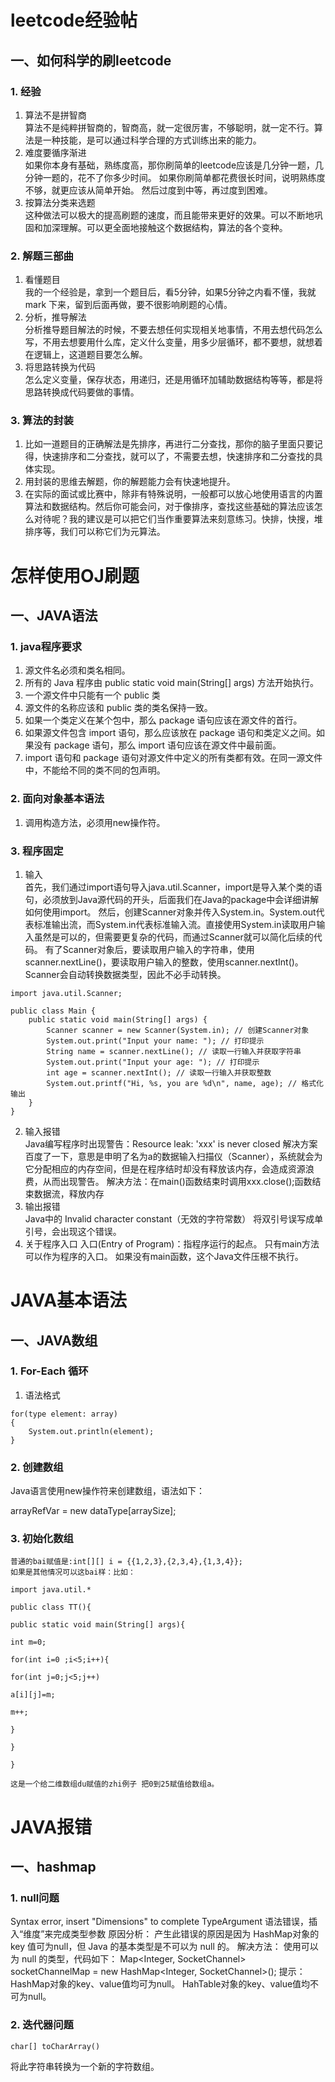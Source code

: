 # leetcode经验帖
## 一、如何科学的刷leetcode
### 1. 经验
1. 算法不是拼智商  
算法不是纯粹拼智商的，智商高，就一定很厉害，不够聪明，就一定不行。算法是一种技能，是可以通过科学合理的方式训练出来的能力。
2. 难度要循序渐进  
如果你本身有基础，熟练度高，那你刷简单的leetcode应该是几分钟一题，几分钟一题的，花不了你多少时间。
如果你刷简单都花费很长时间，说明熟练度不够，就更应该从简单开始。
然后过度到中等，再过度到困难。
3. 按算法分类来选题  
这种做法可以极大的提高刷题的速度，而且能带来更好的效果。可以不断地巩固和加深理解。可以更全面地接触这个数据结构，算法的各个变种。
### 2. 解题三部曲
1. 看懂题目  
我的一个经验是，拿到一个题目后，看5分钟，如果5分钟之内看不懂，我就mark 下来，留到后面再做，要不很影响刷题的心情。
2. 分析，推导解法  
分析推导题目解法的时候，不要去想任何实现相关地事情，不用去想代码怎么写，不用去想要用什么库，定义什么变量，用多少层循环，都不要想，就想着在逻辑上，这道题目要怎么解。
3. 将思路转换为代码  
怎么定义变量，保存状态，用递归，还是用循环加辅助数据结构等等，都是将思路转换成代码要做的事情。
### 3. 算法的封装
1. 比如一道题目的正确解法是先排序，再进行二分查找，那你的脑子里面只要记得，快速排序和二分查找，就可以了，不需要去想，快速排序和二分查找的具体实现。
2. 用封装的思维去解题，你的解题能力会有快速地提升。
3. 在实际的面试或比赛中，除非有特殊说明，一般都可以放心地使用语言的内置算法和数据结构。然后你可能会问，对于像排序，查找这些基础的算法应该怎么对待呢？我的建议是可以把它们当作重要算法来刻意练习。快排，快搜，堆排序等，我们可以称它们为元算法。
# 怎样使用OJ刷题
## 一、JAVA语法
### 1. java程序要求
1. 源文件名必须和类名相同。
2. 所有的 Java 程序由 public static void main(String[] args) 方法开始执行。
3. 一个源文件中只能有一个 public 类
4. 源文件的名称应该和 public 类的类名保持一致。
5. 如果一个类定义在某个包中，那么 package 语句应该在源文件的首行。
6. 如果源文件包含 import 语句，那么应该放在 package 语句和类定义之间。如果没有 package 语句，那么 import 语句应该在源文件中最前面。
7. import 语句和 package 语句对源文件中定义的所有类都有效。在同一源文件中，不能给不同的类不同的包声明。
### 2. 面向对象基本语法
1. 调用构造方法，必须用new操作符。
### 3. 程序固定
1. 输入  
首先，我们通过import语句导入java.util.Scanner，import是导入某个类的语句，必须放到Java源代码的开头，后面我们在Java的package中会详细讲解如何使用import。
然后，创建Scanner对象并传入System.in。System.out代表标准输出流，而System.in代表标准输入流。直接使用System.in读取用户输入虽然是可以的，但需要更复杂的代码，而通过Scanner就可以简化后续的代码。
有了Scanner对象后，要读取用户输入的字符串，使用scanner.nextLine()，要读取用户输入的整数，使用scanner.nextInt()。Scanner会自动转换数据类型，因此不必手动转换。
```
import java.util.Scanner;

public class Main {
    public static void main(String[] args) {
        Scanner scanner = new Scanner(System.in); // 创建Scanner对象
        System.out.print("Input your name: "); // 打印提示
        String name = scanner.nextLine(); // 读取一行输入并获取字符串
        System.out.print("Input your age: "); // 打印提示
        int age = scanner.nextInt(); // 读取一行输入并获取整数
        System.out.printf("Hi, %s, you are %d\n", name, age); // 格式化输出
    }
}
```
2. 输入报错  
Java编写程序时出现警告：Resource leak: 'xxx' is never closed 解决方案  
百度了一下，意思是申明了名为a的数据输入扫描仪（Scanner），系统就会为它分配相应的内存空间，但是在程序结时却没有释放该内存，会造成资源浪费，从而出现警告。
解决方法：在main()函数结束时调用xxx.close();函数结束数据流，释放内存
3. 输出报错  
Java中的 Invalid character constant（无效的字符常数）
将双引号误写成单引号，会出现这个错误。
4. 关于程序入口
入口(Entry of Program)：指程序运行的起点。
只有main方法可以作为程序的入口。
如果没有main函数，这个Java文件压根不执行。
# JAVA基本语法
## 一、JAVA数组
### 1. For-Each 循环
1. 语法格式
```
for(type element: array)
{
    System.out.println(element);
}
```
### 2. 创建数组
Java语言使用new操作符来创建数组，语法如下：

arrayRefVar = new dataType[arraySize];
### 3. 初始化数组
```
普通的bai赋值是:int[][] i = {{1,2,3},{2,3,4},{1,3,4}};
如果是其他情况可以这bai样：比如：

import java.util.*

public class TT(){

public static void main(String[] args){

int m=0;

for(int i=0 ;i<5;i++){

for(int j=0;j<5;j++)

a[i][j]=m;

m++;

}

}

}

这是一个给二维数组du赋值的zhi例子 把0到25赋值给数组a。
```
# JAVA报错
## 一、hashmap
### 1. null问题  
Syntax error, insert "Dimensions" to complete TypeArgument
语法错误，插入“维度”来完成类型参数
原因分析：
产生此错误的原因是因为 HashMap对象的 key 值可为null，但 Java 的基本类型是不可以为 null 的。
解决方法：
使用可以为 null 的类型，代码如下：
Map<Integer, SocketChannel> socketChannelMap = new HashMap<Integer, SocketChannel>();
提示：
HashMap对象的key、value值均可为null。
HahTable对象的key、value值均不可为null。
### 2. 迭代器问题
	char[] toCharArray()
将此字符串转换为一个新的字符数组。